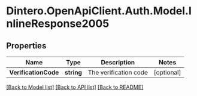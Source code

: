 # Dintero.OpenApiClient.Auth.Model.InlineResponse2005

## Properties

Name | Type | Description | Notes
------------ | ------------- | ------------- | -------------
**VerificationCode** | **string** | The verification code | [optional] 

[[Back to Model list]](../README.md#documentation-for-models) [[Back to API list]](../README.md#documentation-for-api-endpoints) [[Back to README]](../README.md)

